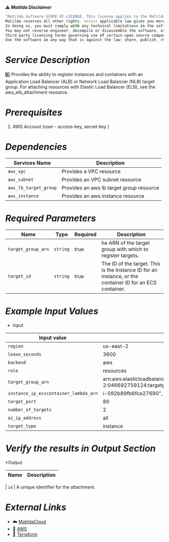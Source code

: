 :warning: ***Matilda Disclaimer***
```javascript
"Matilda Software SCOPE OF LICENSE. This license applies to the Matilda cloud product. The software is licensed, not sold. This agreement only gives you some rights to use the software. 
Matilda reserves all other rights. Unless applicable law gives you more rights despite this limitation, you may use the software only as expressly permitted in this agreement. 
In doing so, you must comply with any technical limitations in the software that only allow you to use it in certain ways. 
You may not reverse engineer, decompile or disassemble the software, or otherwise attempt to derive the source code for the software except and solely to the extent required by 
third party licensing terms governing use of certain open source components that may be included in the software; remove, minimize, block or modify any notices of Matilda or its suppliers in the software; 
Use the software in any way that is against the law; share, publish, rent or lease the software, or provide the software as a offering for others to use."
```

# *Service Description*
:hash: Provides the ability to register instances and containers with an Application Load Balancer (ALB) or Network Load Balancer (NLB) target group. For attaching resources with Elastic Load Balancer (ELB), see the aws_elb_attachment resource.

# *Prerequisites*
1. AWS Account (user - access-key, secret-key )

# *Dependencies*
| **Services Name**        | **Description**                                                      |
|--------------------------|----------------------------------------------------------------------|
| `aws_vpc`                | Provides a VPC resource                                              |
| `aws_subnet`             | Provides an VPC subnet resource                                      |
| `aws_lb_target_group`             | Provides an aws lb target group resource                                      |
| `aws_instance`             | Provides an aws instance resource                                      |



# *Required Parameters*
| Name | Type | Required | Description |
| --- | --- | --- | --- |
| `target_group_arn` | `string` | true | he ARN of the target group with which to register targets.                |
| `target_id` | `string` | true| The ID of the target. This is the Instance ID for an instance, or the container ID for an ECS container.                      |








# *Example Input Values*
* Input

| Input value                       | Example values                                                                           |
|-----------------------------------|------------------------------------------------------------------------------------------|
| `region`                             | us-east-2                                                                    | 
| `lease_seconds`                   | 3600                                                                                 |
| `backend`                   | aws                                                                                 |
| `role`                   | resources                                                                                 |
| `target_group_arn`                   | arn:aws:elasticloadbalancing:us-east-2:046692759124:targetgroup/MyFirstTerraformNLBTarget/985891f6046456a7                   |
| `instance_ip_ecscontainer_lambda_arn`        | i-092b89fb6fce27690", "i-0e27ba7c7efc31585"     |
| `target_port`                   | 80                                                                                 |
| `number_of_targets`                   | 2                                                                                 |
| `az_ip_address`                   | all                                                                                 |
| `target_type`                   | instance                                                                                 |


# *Verify the results in Output Section*
*Output

| Name | Description |
| ------------- | ------------- |

| `id` |  A unique identifier for the attachment.




# *External Links*
* :cloud: [MatildaCloud](https://www.matildacloud.com/docs/ "Matildacloud")
* :link: [AWS](https://aws.amazon.com/console/)
* :link: [Terraform](https://registry.terraform.io/providers/hashicorp/aws/latest/docs/resources/lb_target_group_attachment#argument-reference)